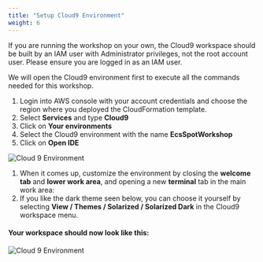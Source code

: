 ```yaml
---
title: "Setup Cloud9 Environment"
weight: 6
---
```



If you are running the workshop on your own, the Cloud9 workspace should be built by an IAM user with Administrator privileges, not the root account user. Please ensure you are logged in as an IAM user.

We will open the Cloud9 environment first to execute all the commands needed for this workshop.

1. Login into AWS console with your account credentials and choose the region where you deployed the CloudFormation template.
1. Select **Services** and type **Cloud9**
1. Click on  **Your environments**
1. Select the Cloud9 environment with the name **EcsSpotWorkshop**
1. Click on **Open IDE**

![Cloud 9 Environment](/images/ecs-spot-capacity-providers/cloud9_environment.png)

1. When it comes up, customize the environment by closing the **welcome tab** and **lower work area**, and opening a new **terminal** tab in the main work area:
1. If you like the dark theme seen below, you can choose it yourself by selecting **View / Themes / Solarized / Solarized Dark** in the Cloud9 workspace menu.


#### Your workspace should now look like this:
![Cloud 9 Environment](/images/ecs-spot-capacity-providers/cloud9_4.png)

